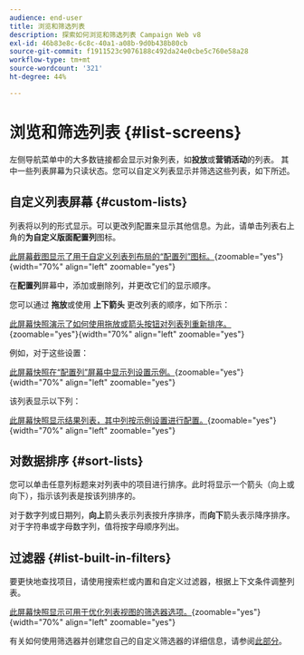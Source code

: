 ```yaml
---
audience: end-user
title: 浏览和筛选列表
description: 探索如何浏览和筛选列表 Campaign Web v8
exl-id: 46b83e8c-6c8c-40a1-a08b-9d0b438b80cb
source-git-commit: f1911523c9076188c492da24e0cbe5c760e58a28
workflow-type: tm+mt
source-wordcount: '321'
ht-degree: 44%

---
```


# 浏览和筛选列表 {#list-screens}

左侧导航菜单中的大多数链接都会显示对象列表，如&#x200B;**投放**&#x200B;或&#x200B;**营销活动**&#x200B;的列表。 其中一些列表屏幕为只读状态。您可以自定义列表显示并筛选这些列表，如下所述。

## 自定义列表屏幕 {#custom-lists}

列表将以列的形式显示。可以更改列配置来显示其他信息。为此，请单击列表右上角的&#x200B;**为自定义版面配置列**&#x200B;图标。

[此屏幕截图显示了用于自定义列表列布局的“配置列”图标。](assets/config-columns.png){zoomable="yes"}{width="70%" align="left" zoomable="yes"}

在&#x200B;**配置列**&#x200B;屏幕中，添加或删除列，并更改它们的显示顺序。

您可以通过 **拖放**&#x200B;或使用 **上下箭头** 更改列表的顺序，如下所示：

[此屏幕快照演示了如何使用拖放或箭头按钮对列表列重新排序。](assets/list-reorder.png){zoomable="yes"}{width="70%" align="left" zoomable="yes"}

例如，对于这些设置：

[此屏幕快照在“配置列”屏幕中显示列设置示例。](assets/columns.png){zoomable="yes"}{width="70%" align="left" zoomable="yes"}

该列表显示以下列：

[此屏幕快照显示结果列表，其中列按示例设置进行配置。](assets/column-sample.png){zoomable="yes"}{width="70%" align="left" zoomable="yes"}

## 对数据排序 {#sort-lists}

您可以单击任意列标题来对列表中的项目进行排序。此时将显示一个箭头（向上或向下），指示该列表是按该列排序的。

对于数字列或日期列，**向上**&#x200B;箭头表示列表按升序排序，而&#x200B;**向下**&#x200B;箭头表示降序排序。 对于字符串或字母数字列，值将按字母顺序列出。

## 过滤器 {#list-built-in-filters}

要更快地查找项目，请使用搜索栏或内置和自定义过滤器，根据上下文条件调整列表。

[此屏幕快照显示可用于优化列表视图的筛选器选项。](assets/filter.png){zoomable="yes"}{width="70%" align="left" zoomable="yes"}

有关如何使用筛选器并创建您自己的自定义筛选器的详细信息，请参阅[此部分](../query/filter.md)。

<!--
## Use advanced attributes {#adv-attributes}

>[!CONTEXTUALHELP]
>id="acw_attributepicker_advancedfields"
>title="Display advanced attributes"
>abstract="Only the most common attributes are displayed by default in the attribute list. Activate the **Display advanced attributes** toggle to see all available attributes for the current list in the left palette of the rule builder, such as nodes, groupings, 1-1 links, 1-N links."

>[!CONTEXTUALHELP]
>id="acw_rulebuilder_advancedfields"
>title="Rule builder advanced fields"
>abstract="Only the most common attributes are displayed by default in the attribute list. Activate the **Display advanced attributes** toggle to see all available attributes for the current list in the left palette of the rule builder, such as nodes, groupings, 1-1 links, 1-N links."

>[!CONTEXTUALHELP]
>id="acw_rulebuilder_properties_advanced"
>title="Rule builder advanced attributes"
>abstract="Only the most common attributes are displayed by default in the attribute list. Activate the **Display advanced attributes** toggle to see all available attributes for the current list in the left palette of the rule builder, such as nodes, groupings, 1-1 links, 1-N links."

Only the most common attributes are displayed by default in the attribute list and filter configuration screens. Attributes set as `advanced` attributes in the data schema are hidden from the configuration screens.

Activate the **Display advanced attributes** toggle to see all available attributes for the current list in the left palette of the rule builder, such as nodes, groupings, 1-1 links, 1-N links. The attribute list updates instantly.

[The screenshot shows the Display advanced attributes toggle used to reveal hidden attributes in the rule builder palette.](assets/adv-toggle.png){zoomable="yes"}{width="70%" align="left" zoomable="yes"}
-->